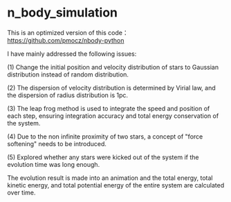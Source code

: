 # n_body_simulation

This is an optimized version of this code： https://github.com/pmocz/nbody-python

I have mainly addressed the following issues:

(1) Change the initial position and velocity distribution of stars to Gaussian distribution instead of random distribution.

(2) The dispersion of velocity distribution is determined by Virial law, and the dispersion of radius distribution is 1pc.

(3) The leap frog method is used to integrate the speed and position of each step, ensuring integration accuracy and total energy conservation of the system.

(4) Due to the non infinite proximity of two stars, a concept of "force softening" needs to be introduced.

(5) Explored whether any stars were kicked out of the system if the evolution time was long enough.

The evolution result is made into an animation and the total energy, total kinetic energy, and total potential energy of the entire system are calculated over time.
